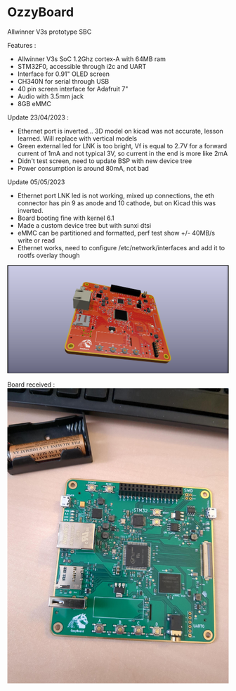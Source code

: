 # OzzyBoard
Allwinner V3s prototype SBC

Features : 
- Allwinner V3s SoC 1.2Ghz cortex-A with 64MB ram
- STM32F0, accessible through i2c and UART
- Interface for 0.91" OLED screen
- CH340N for serial through USB
- 40 pin screen interface for Adafruit 7"
- Audio with 3.5mm jack
- 8GB eMMC

Update 23/04/2023 :
- Ethernet port is inverted... 3D model on kicad was not accurate, lesson learned. Will replace with vertical models
- Green external led for LNK is too bright, Vf is equal to 2.7V for a forward current of 1mA and not typical 3V, so current in the end is more like 2mA
- Didn't test screen, need to update BSP with new device tree
- Power consumption is around 80mA, not bad

Update 05/05/2023
- Ethernet port LNK led is not working, mixed up connections, the eth connector has pin 9 as anode and 10 cathode, but on Kicad this was inverted.
- Board booting fine with kernel 6.1
- Made a custom device tree but with sunxi dtsi
- eMMC can be partitioned and formatted, perf test show +/- 40MB/s write or read
- Ethernet works, need to configure /etc/network/interfaces and add it to rootfs overlay though

![alt text](/images/OzzyBoardFinal.png)

Board received : 
![alt text](/images/signal-2023-04-11-115649_002.jpeg)
